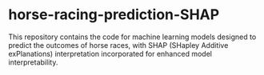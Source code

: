 # horse-racing-prediction-SHAP
This repository contains the code for machine learning models designed to predict the outcomes of horse races, with SHAP (SHapley Additive exPlanations) interpretation incorporated for enhanced model interpretability.
